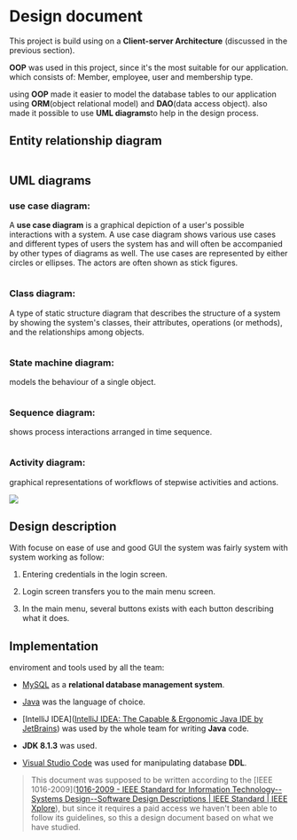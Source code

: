 # Design document

This project is build using on a **Client-server Architecture** (discussed in the previous section). 

**OOP**  was used in this project, since it's the most suitable for our application. which consists of: Member, employee, user and membership type. 

using **OOP** made it easier to model the database tables to our application using **ORM**(object relational model) and **DAO**(data access object). also made it possible to use **UML diagrams**to help in the design process.

## Entity relationship diagram

<img title="" src="file:///F:/8th%20Term/Software%20Engineering/term-project-g2/Documentation/ERD.png" alt="" data-align="center">

## UML diagrams

### use case diagram:

A **use case diagram** is a graphical depiction of a user's possible interactions with a system. A use case diagram shows various use cases and different types of users the system has and will often be accompanied by other types of diagrams as well. The use cases are represented by either circles or ellipses. The actors are often shown as stick figures.

<img src="file:///C:/Users/abdal/AppData/Roaming/marktext/images/2022-05-22-20-43-06-image.png" title="" alt="" data-align="center">

### Class diagram:

A type of static structure diagram that describes the structure of a system by showing the system's classes, their attributes, operations (or methods), and the relationships among objects.

<img src="file:///F:/8th%20Term/Software%20Engineering/term-project-g2/Documentation/Class%20diagram.png" title="" alt="" data-align="center">

### State machine diagram:

models the behaviour of a single object.

<img src="file:///F:/8th%20Term/Software%20Engineering/term-project-g2/Documentation/state%20machine%20diagram.png" title="" alt="" data-align="center">

### Sequence diagram:

shows process interactions arranged in time sequence.

<img src="file:///C:/Users/abdal/AppData/Roaming/marktext/images/2022-05-22-21-40-24-image.png" title="" alt="" data-align="center">

### Activity diagram:

graphical representations of workflows of stepwise activities and actions.

![](F:\8th%20Term\Software%20Engineering\term-project-g2\Documentation\Activity%20diagram.png)

## Design description

With focuse on ease of use and good GUI the system was fairly system with system working as follow: 

1. Entering credentials in the login screen. 

2. Login screen transfers you to the main menu screen. 

3. In the main menu, several buttons exists with each button describing what it does.

## Implementation

enviroment and tools used by all the team: 

- [MySQL](https://www.mysql.com/) as a **relational database management system**.

- [Java](https://www.java.com/en/https://www.java.com/en/) was the language of choice.

- [IntelliJ IDEA]([IntelliJ IDEA: The Capable & Ergonomic Java IDE by JetBrains](https://www.jetbrains.com/idea/)) was used by the whole team for writing **Java** code.

- **JDK 8.1.3** was used. 

- [Visual Studio Code](https://code.visualstudio.com/) was used for manipulating database **DDL**.

> This document was supposed to be written according to the [IEEE 1016-2009]([1016-2009 - IEEE Standard for Information Technology--Systems Design--Software Design Descriptions | IEEE Standard | IEEE Xplore](https://ieeexplore.ieee.org/document/5167255)), but since it requires a paid access we haven't been able to follow its guidelines, so this a design document based on what we have studied.

